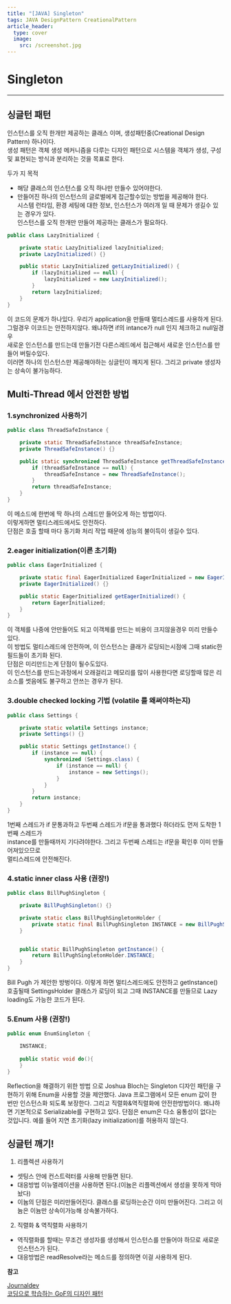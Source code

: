 ```yaml
---
title: "[JAVA] Singleton"
tags: JAVA DesignPattern CreationalPattern
article_header:
  type: cover
  image:
    src: /screenshot.jpg
---
```


# Singleton 
---	
## 싱글턴 패턴
인스턴스를 오직 한개만 제공하는 클래스 이며, 생성패턴중(Creational Design Pattern) 하나이다.<br>
생성 패턴은 객체 생성 메커니즘을 다루는 디자인 패턴으로 시스템을 객체가 생성, 구성 및 표현되는 방식과 분리하는 것을 목표로 한다.<br>


두가 지 목적
- 해당 클래스의 인스턴스를 오직 하나만 만들수 있어야한다.
- 만들어진 하나의 인스턴스의 글로벌에게 접근할수있는 방법을 제공해야 한다.<br> 
시스템 런타임, 환경 세팅에 대한 정보, 인스턴스가 여러개 일 때 문제가 생길수 있는 경우가 있다.<br>
  인스턴스를 오직 한개만 만들어 제공하는 클래스가 필요하다.


```java
public class LazyInitialized {

    private static LazyInitialized lazyInitialized;
    private LazyInitialized() {}

    public static LazyInitialized getLazyInitialized() {
        if (lazyInitialized == null) {
            lazyInitialized = new LazyInitialized();
        }
        return lazyInitialized;
    }
}
```
이 코드의 문제가 하나있다.
우리가 application을 만들때 멀티스레드를 사용하게 된다.<br>
그럴경우 이코드는 안전하지않다. 왜냐하면 if의 intance가 null 인지 체크하고 null일경우 <br>
새로운 인스턴스를 만드는데 만들기전 다른스레드에서 접근해서 새로운 인스턴스를 만들어 버릴수있다.<br> 
이러면 하나의 인스턴스만 제공해야하는 싱글턴이 깨지게 된다. 그리고 private 생성자는 상속이 불가능하다.

## Multi-Thread 에서 안전한 방법 
### 1.synchronized 사용하기
```java
public class ThreadSafeInstance {

    private static ThreadSafeInstance threadSafeInstance;
    private ThreadSafeInstance() {}

    public static synchronized ThreadSafeInstance getThreadSafeInstance() {
        if (threadSafeInstance == null) {
            threadSafeInstance = new ThreadSafeInstance();
        }
        return threadSafeInstance;
    }
}
```
이 메소드에 한번에 딱 하나의 스레드만 들어오게 하는 방법이다.<br>
이렇게하면 멀티스레드에서도 안전하다.<br>
단점은 호출 할때 마다 동기화 처리 작업 때문에 성능의 불이득이 생길수 있다.

### 2.eager initialization(이른 초기화)

```java
public class EagerInitialized {

    private static final EagerInitialized EagerInitialized = new EagerInitialized();
    private EagerInitialized() {}

    public static EagerInitialized getEagerInitialized() {
        return EagerInitialized;
    }
}
```
이 객체를 나중에 안만들어도 되고 이객체를 만드는 비용이 크지않을경우 미리 만들수 있다.<br>
이 방법도 멀티스레드에 안전하며, 이 인스턴스는 클래가 로딩되는시점에 그때 static한 필드들이 초기화 된다.<br>
단점은 미리만드는게 단점이 될수도있다. <br>
이 인스턴스를 만드는과정에서 오래걸리고 메모리를 많이 사용한다면 로딩할때 많은 리소스를 썻음에도 불구하고 안쓰는 경우가 된다.<br>  

### 3.double checked locking 기법 (volatile 를 왜써야하는지)
```java
public class Settings {

    private static volatile Settings instance;
    private Settings() {}

    public static Settings getInstance() {
        if (instance == null) {
            synchronized (Settings.class) {
                if (instance == null) {
                    instance = new Settings();
                }
            }
        }
        return instance;
    }
}
```
1번째 스레드가 if 문통과하고 두번째 스레드가 if문을 통과했다 하더라도 먼저 도착한 1번째 스레드가<br> 
instance를 만들때까지 기다려야한다. 그리고 두번째 스레드는 if문을 확인후 이미 만들어져있으므로<br>
멀티스레드에 안전해진다.<br>

### 4.static inner class 사용 (권장!)
```java
public class BillPughSingleton {

    private BillPughSingleton() {}

    private static class BillPughSingletonHolder {
        private static final BillPughSingleton INSTANCE = new BillPughSingleton();
    }


    public static BillPughSingleton getInstance() {
        return BillPughSingletonHolder.INSTANCE;
    }
}
```
Bill Pugh 가 제안한 방벙이다. 이렇게 하면 멀티스레드에도 안전하고 
getInstance() 호출될때 SettingsHolder 클래스가 로딩이 되고
그때 INSTANCE를 만들므로 Lazy loading도 가능한 코드가 된다.

### 5.Enum 사용 (권장!)
```java
public enum EnumSingleton {

    INSTANCE;
    
    public static void do(){
    }
}
```
Reflection을 해결하기 위한 방법 으로 Joshua Bloch는 Singleton 디자인 패턴을 구현하기 위해 Enum을 사용할 것을 제안했다. Java 프로그램에서 모든 enum 값이 한 번만 인스턴스화 되도록 보장한다. 그리고 직렬화&역직렬화에 안전한방법이다. 왜냐하면 기본적으로 Serializable를 구현하고 있다.  단점은 enum은 다소 융통성이 없다는 것입니다. 예를 들어 지연 초기화(lazy initialization)를 허용하지 않는다.


## 싱글턴 깨기!

1. 리플렉션 사용하기
- 셋팅스 안에 컨스트럭터를 사용해 만들면 된다.
- 대응방법 이뉴멀레이션을 사용하면 된다.(이늄은 리플렉션에서 생성을 못하게 막아놨다)
- 이늄의 단점은 미리만들어진다. 클래스를 로딩하는순간 이미 만들어진다. 그리고 이늄은 이늄만 상속이가능해 상속불가하다.
2. 직렬화 & 역직렬화 사용하기
- 역직렬화를 할때는 무조건 생성자를 생성해서 인스턴스를 만들어야 하므로 새로운 인스턴스가 된다.
- 대응방법은 readResolve라는 메소드를 정의하면 이걸 사용하게 된다.



**참고**

[Journaldev](https://www.journaldev.com/1377/java-singleton-design-pattern-best-practices-examples)<br>
[코딩으로 학습하는 GoF의 디자인 패턴](https://www.inflearn.com/course/%EB%94%94%EC%9E%90%EC%9D%B8-%ED%8C%A8%ED%84%B4)
